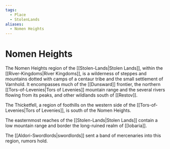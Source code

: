 ```yaml
---
tags:
  - Place
  - StolenLands
aliases:
  - Nomen Heights
---
```

# Nomen Heights
The Nomen Heights region of the [[Stolen-Lands|Stolen Lands]], within the [[River-Kingdoms|River Kingdoms]], is a wilderness of steppes and mountains dotted with camps of a centaur tribe and the small settlement of Varnhold. It encompasses much of the [[Dunsward]] frontier, the northern [[Tors-of-Levenies|Tors of Levenies]] mountain range and the several rivers flowing from its peaks, and other wildlands south of [[Restov]].

The Thicketfell, a region of foothills on the western side of the [[Tors-of-Levenies|Tors of Levenies]], is south of the Nomen Heights.

The easternmost reaches of the [[Stolen-Lands|Stolen Lands]] contain a low mountain range and border the long-ruined realm of [[Iobaria]]. 

The [[Aldori-Swordlords|swordlords]] sent a band of mercenaries into this region, rumors hold.